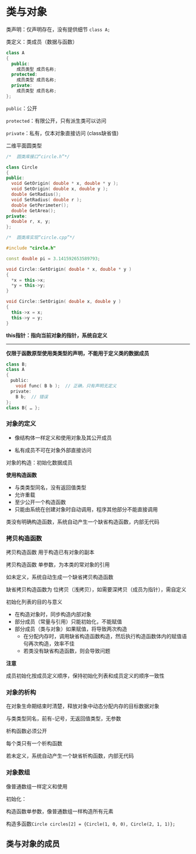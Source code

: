 # 类与对象

类声明：仅声明存在，没有提供细节 `class A;`

类定义：类成员（数据与函数）

```c++
class A
{
  public:
    成员类型 成员名称;
  protected:
    成员类型 成员名称;
  private:
    成员类型 成员名称;
};
```

`public`：公开

`protected`：有限公开，只有派生类可以访问

`private`：私有，仅本对象直接访问 (class缺省值)

二维平面圆类型

```c++
/*  圆类库接口“circle.h”*/

class Circle
{
public:
  void GetOrigin( double * x, double * y );
  void SetOrigin( double x, double y );
  double GetRadius();
  void SetRadius( double r );
  double GetPerimeter();
  double GetArea();
private:
  double r, x, y;
};

```

```c++
/*  圆类库实现“circle.cpp”*/

#include "circle.h"

const double pi = 3.141592653589793;

void Circle::GetOrigin( double * x, double * y )
{
  *x = this->x;
  *y = this->y;
}

void Circle::SetOrigin( double x, double y )
{
  this->x = x;
  this->y = y;
}

```

**this指针：指向当前对象的指针，系统自定义**

---

**仅限于函数原型使用类类型的声明，不能用于定义类的数据成员**

```c++
class B;
class A
{
　public:
 　 void func( B b );  // 正确，只有声明无定义
　private:
 　 B b;  // 错误
};
class B{ … }; 
```

### 对象的定义

- 像结构体一样定义和使用对象及其公开成员

- 私有成员不可在对象外部直接访问

对象的构造：初始化数据成员

**使用构造函数**

- 与类类型同名，没有返回值类型
- 允许重载
- 至少公开一个构造函数
- 只能由系统在创建对象时自动调用，程序其他部分不能直接调用

类没有明确构造函数，系统自动产生一个缺省构造函数，内部无代码

### 拷贝构造函数

拷贝构造函数 用于构造已有对象的副本

拷贝构造函数 单参数，为本类的常对象的引用

如未定义，系统自动生成一个缺省拷贝构造函数

缺省拷贝构造函数为 位拷贝（浅拷贝），如需要深拷贝（成员为指针），需自定义

初始化列表的目的与意义

- 在构造对象时，同步构造内部对象
- 部分成员（常量与引用）只能初始化，不能赋值
- 部分成员（类与对象）如果赋值，将导致两次构造
  - 在分配内存时，调用缺省构造函数构造，然后执行构造函数体内的赋值语句再次构造，效率不佳
  - 若类没有缺省构造函数，则会导致问题

**注意**

成员初始化按成员定义顺序，保持初始化列表和成员定义的顺序一致性

### 对象的析构

在对象生命期结束时清楚，释放对象中动态分配内存的目标数据对象

与类类型同名，前有`~`记号，无返回值类型，无参数

析构函数必须公开

每个类只有一个析构函数

若未定义，系统自动产生一个缺省析构函数，内部无代码

### 对象数组

像普通数组一样定义和使用

初始化：

构造函数单参数，像普通数组一样构造所有元素

构造多函数`Circle circles[2] = {Circle(1, 0, 0), Circle(2, 1, 1)};`
## 类与对象的成员

